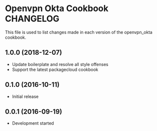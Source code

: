 # Openvpn Okta Cookbook CHANGELOG

This file is used to list changes made in each version of the openvpn_okta cookbook.

## 1.0.0 (2018-12-07)

- Update boilerplate and resolve all style offenses
- Support the latest packagecloud cookbook

## 0.1.0 (2016-10-11)

- Initial release

## 0.0.1 (2016-09-19)

- Development started
